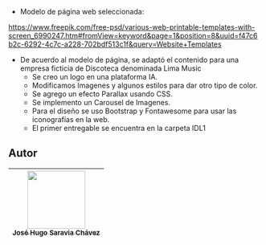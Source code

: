 - Modelo de página web seleccionada:

https://www.freepik.com/free-psd/various-web-printable-templates-with-screen_6990247.htm#fromView=keyword&page=1&position=8&uuid=f47c6b2c-6292-4c7c-a228-702bdf513c1f&query=Website+Templates

- De acuerdo al modelo de página, se adaptó el contenido para una empresa ficticia de Discoteca denominada Lima Music
	+ Se creo un logo en una plataforma IA.
	+ Modificamos Imagenes y algunos estilos para dar otro tipo de color.
	+ Se agrego un efecto Parallax usando CSS.
	+ Se implemento un Carousel de Imagenes.
	+ Para el diseño se uso Bootstrap y Fontawesome para usar las iconografías en la web.
	+ El primer entregable se encuentra en la carpeta IDL1
	
## Autor
| [<img src="https://avatars.githubusercontent.com/u/213133340?v=4" width=115><br><sub>José Hugo Saravia Chávez</sub>](https://github.com/i2512054/DAW-IDL1) |
| :---: |